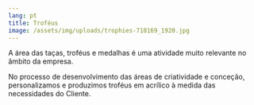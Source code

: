 ```yaml
---
lang: pt
title: Troféus
image: /assets/img/uploads/trophies-710169_1920.jpg
---
```

A área das taças, troféus e medalhas é uma atividade muito relevante no âmbito da empresa.

No processo de desenvolvimento das áreas de criatividade e conceção, personalizamos e produzimos troféus em acrílico à medida das necessidades do Cliente.
